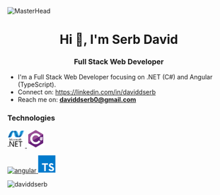 ![MasterHead](https://trisya.com/myimg/child/Website%20Design.gif)
<h1 align="center">Hi 👋, I'm Serb David</h1>
<h3 align="center">Full Stack Web Developer</h3>

- I'm a Full Stack Web Developer focusing on .NET (C#) and Angular (TypeScript).
- Connect on: https://linkedin.com/in/daviddserb
- Reach me on: **daviddserb0@gmail.com**

<h3 align="left">Technologies</h3>
<p align="left">
  <a href="https://dotnet.microsoft.com/" target="_blank" rel="noreferrer"> <img src="https://raw.githubusercontent.com/devicons/devicon/master/icons/dot-net/dot-net-original-wordmark.svg" alt="dotnet" width="40" height="40"/> </a>
  <a href="https://learn.microsoft.com/en-us/dotnet/csharp/" target="_blank" rel="noreferrer"> <img src="https://raw.githubusercontent.com/devicons/devicon/master/icons/csharp/csharp-original.svg" alt="csharp" width="40" height="40"/> </a>
  
  <a href="https://angular.io" target="_blank" rel="noreferrer"> <img src="https://angular.io/assets/images/logos/angular/angular.svg" alt="angular" width="40" height="40"/> </a>
  <a href="https://www.typescriptlang.org/" target="_blank" rel="noreferrer"> <img src="https://raw.githubusercontent.com/devicons/devicon/master/icons/typescript/typescript-original.svg" alt="typescript" width="40" height="40"/> </a>
</p>

<p><img align="left" src="https://github-readme-stats.vercel.app/api/top-langs?username=daviddserb&show_icons=true&locale=en&layout=compact" alt="daviddserb" /></p>
